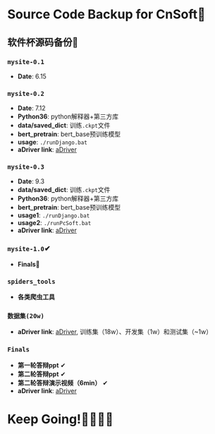 # Source Code Backup for CnSoft🤣
## 软件杯源码备份🙌

### `mysite-0.1`
- __Date__: 6.15

### `mysite-0.2`
- __Date__: 7.12
- __Python36__: python解释器+第三方库
- __data/saved_dict__: 训练`.ckpt`文件
- __bert_pretrain__: bert_base预训练模型
- __usage__: `./runDjango.bat`
- __aDriver link__: [aDriver](https://www.aliyundrive.com/s/EUnLrt3PV7S)

### `mysite-0.3`
- __Date__: 9.3
- __data/saved_dict__: 训练`.ckpt`文件
- __Python36__: python解释器+第三方库
- __bert_pretrain__: bert_base预训练模型
- __usage1__: `./runDjango.bat`
- __usage2__: `./runPcSoft.bat`
- __aDriver link__: [aDriver](https://www.aliyundrive.com/s/EUnLrt3PV7S)

### `mysite-1.0`✔
- __Finals🎈__

### `spiders_tools`
- __各类爬虫工具__

### `数据集(20w)`
- __aDriver link__: [aDriver](https://www.aliyundrive.com/s/EUnLrt3PV7S), 训练集（18w）、开发集（1w）和测试集（~1w）

### `Finals`
- __第一轮答辩ppt__ ✔
- __第二轮答辩ppt__ ✔
- __第二轮答辩演示视频（6min）__ ✔
- __aDriver link__: [aDriver](https://www.aliyundrive.com/s/EUnLrt3PV7S)

# Keep Going!🐱‍🏍🐱‍🏍